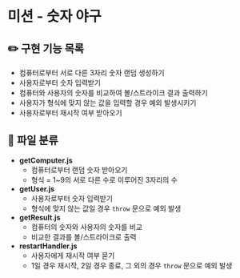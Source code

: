 # 미션 - 숫자 야구

## ✏️ 구현 기능 목록
- 컴퓨터로부터 서로 다른 3자리 숫자 랜덤 생성하기
- 사용자로부터 숫자 입력받기
- 컴퓨터와 사용자의 숫자를 비교하여 볼/스트라이크 결과 출력하기
- 사용자가 형식에 맞지 않는 값을 입력할 경우 예외 발생시키기
- 사용자로부터 재시작 여부 받아오기

## 📄 파일 분류
- **getComputer.js**
    - 컴퓨터로부터 랜덤 숫자 받아오기
    - 형식 =  1~9의 서로 다른 수로 이루어진 3자리의 수
- **getUser.js**
    - 사용자로부터 숫자 입력받기
    - 형식에 맞지 않는 값일 경우 `throw` 문으로 예외 발생
- **getResult.js**
    - 컴퓨터의 숫자와 사용자의 숫자를 비교
    - 비교한 결과를 볼/스트라이크로 출력
- **restartHandler.js**
    - 사용자에게 재시작 여부 묻기
    - 1일 경우 재시작, 2일 경우 종료, 그 외의 경우 `throw` 문으로 예외 발생

